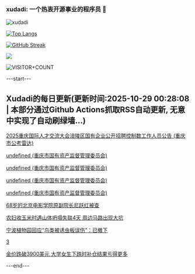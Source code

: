 ### xudadi: 一个热衷开源事业的程序员 👋

![xudadi](https://github-readme-stats-git-masterorgs-github-readme-stats-team.vercel.app/api?username=xudadi)

[![Top Langs](https://github-readme-stats.vercel.app/api/top-langs/?username=xudadi)](https://github.com/anuraghazra/github-readme-stats)

[![GitHub Streak](https://streak-stats.demolab.com?user=xudadi&locale=zh_Hans)](https://git.io/streak-stats)

![](https://raw.githubusercontent.com/xudadi/xudadi/main/assets/github-contribution-grid-snake.svg)

![VISITOR+COUNT](https://komarev.com/ghpvc/?username=xudadi&label=VISITOR+COUNT)


---start---

## Xudadi的每日更新(更新时间:2025-10-29 00:28:08 | 本部分通过Github Actions抓取RSS自动更新, 无意中实现了自动刷绿墙...)

[2025重庆国际人才交流大会涪陵区国有企业公开招聘控制数工作人员公告 (重庆市公考雷达)](https://www.gongkaoleida.com/article/2667038)

[undefined (重庆市国有资产监督管理委员会)](https://dadilab.github.io/feeds/all.xml)

[undefined (重庆市国有资产监督管理委员会)](https://dadilab.github.io/feeds/all.xml)

[undefined (重庆市国有资产监督管理委员会)](https://dadilab.github.io/feeds/all.xml)

[undefined (重庆市国有资产监督管理委员会)](https://dadilab.github.io/feeds/all.xml)

[68岁的北京电影学院原副院长尼跃红被查](https://m.163.com/news/article/KCVS0DRR051492T3.html)

[农妇收玉米时遇山体坍塌失联4天 周边马路出现大坑](https://m.163.com/news/article/KCVS0DI0051492T3.html)

[宁波植物园回应“鸟类被诱虫板误伤”：已撤下](https://m.163.com/news/article/KCVS0DCH051492T3.html)

[3](https://m.163.com/touch/news/sub/domestic)

[金价跌破3900美元 大学女生下跌时补仓结果亏得更多](https://m.163.com/news/article/KCVO5JAU0512B07B.html)

---end---
